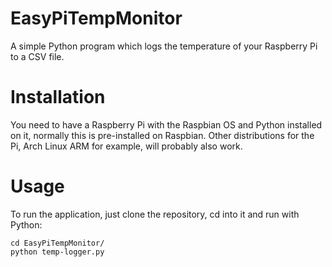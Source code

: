# EasyPiTempMonitor
A simple Python program which logs the temperature of your Raspberry Pi to a CSV file.

# Installation
You need to have a Raspberry Pi with the Raspbian OS and Python installed on it, normally this is pre-installed on Raspbian. Other distributions for the Pi, Arch Linux ARM for example, will probably also work.

# Usage
To run the application, just clone the repository, cd into it and run with Python:

```
cd EasyPiTempMonitor/
python temp-logger.py
```
